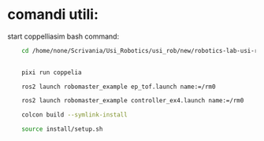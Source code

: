 # comandi utili: 
start coppelliasim bash command: 
```bash
    cd /home/none/Scrivania/Usi_Robotics/usi_rob/new/robotics-lab-usi-robomaster
```

```bash
    
    pixi run coppelia
```


```bash
    ros2 launch robomaster_example ep_tof.launch name:=/rm0
```

```bash
    ros2 launch robomaster_example controller_ex4.launch name:=/rm0
```


```bash
    colcon build --symlink-install
```

```bash
    source install/setup.sh
```

